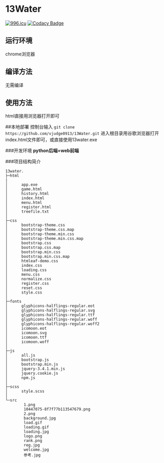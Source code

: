 
# 13Water

<a href="https://996.icu"><img src="https://img.shields.io/badge/link-996.icu-red.svg" alt="996.icu" /></a>
[![Codacy Badge](https://api.codacy.com/project/badge/Grade/db0bfb70eabe4e53a26bca555af9a121)](https://www.codacy.com/manual/vjudge0913/13Water?utm_source=github.com&amp;utm_medium=referral&amp;utm_content=vjudge0913/13Water&amp;utm_campaign=Badge_Grade)
## 运行环境
chrome浏览器
## 编译方法
无需编译
## 使用方法
html直接用浏览器打开即可

##本地部署
控制台输入 `git clone https://github.com/vjudge0913/13Water.git`
进入根目录用谷歌浏览器打开index.html文件即可，或直接使用13water.exe

###开发环境
<strong>python后端+web前端</strong>

###项目结构简介
```
13water.
├─html
|
│      app.exe
│      game.html
│      history.html
│      index.html
│      menu.html
│      register.html
│      treefile.txt
│  
├─css
│      bootstrap-theme.css
│      bootstrap-theme.css.map
│      bootstrap-theme.min.css
│      bootstrap-theme.min.css.map
│      bootstrap.css
│      bootstrap.css.map
│      bootstrap.min.css
│      bootstrap.min.css.map
│      htmleaf-demo.css
│      index.css
│      loading.css
│      menu.css
│      normalize.css
│      register.css
│      reset.css
│      style.css
│      
├─fonts
│      glyphicons-halflings-regular.eot
│      glyphicons-halflings-regular.svg
│      glyphicons-halflings-regular.ttf
│      glyphicons-halflings-regular.woff
│      glyphicons-halflings-regular.woff2
│      icomoon.eot
│      icomoon.svg
│      icomoon.ttf
│      icomoon.woff
│      
├─js
│      all.js
│      bootstrap.js
│      bootstrap.min.js
│      jquery-3.4.1.min.js
│      jquery.cookie.js
│      npm.js
│      
├─scss
│      style.scss
│      
└─src
        1.png
        10447075-8f7f77b113547679.png
        2.png
        background.jpg
        load.gif
        loading.gif
        loading.jpg
        logo.png
        rank.png
        reg.jpg
        welcome.jpg
        参考.jpg
```


        
